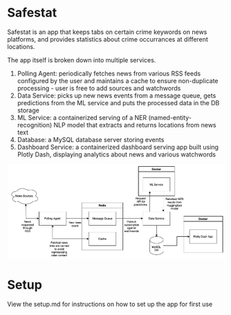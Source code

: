 # Safestat
Safestat is an app that keeps tabs on certain crime keywords on news platforms, and provides statistics about crime occurrances at different locations.

The app itself is broken down into multiple services.
1. Polling Agent: periodically fetches news from various RSS feeds configured by the user and maintains a cache to ensure non-duplicate processing - user is free to add sources and watchwords
2. Data Service: picks up new news events from a message queue, gets predictions from the ML service and puts the processed data in the DB storage
3. ML Service: a containerized serving of a NER (named-entity-recognition) NLP model that extracts and returns locations from news text
4. Database: a MySQL database server storing events
5. Dashboard Service: a containerized dashboard serving app built using Plotly Dash, displaying analytics about news and various watchwords

![Architecture Diagram](architecture.drawio.png "Architecture Diagram")

# Setup
View the setup.md for instructions on how to set up the app for first use